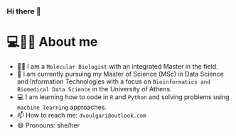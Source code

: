 ### Hi there 👋

# 💻🧬🌸 About me

- 👩‍🔬 I am a  `Molecular Biologist` with an integrated Master in the field.
- 🔭 I am currently pursuing my Master of Science (MSc) in Data Science and Information Technologies with a focus on `Bioinformatics and Biomedical Data Science` in the University of Athens.
- 💻 I am learning how to code in `R` and `Python` and solving problems using  `machine learning` approaches.
- 📫 How to reach me: `dvoulgari@outlook.com`
- 😄 Pronouns: she/her
